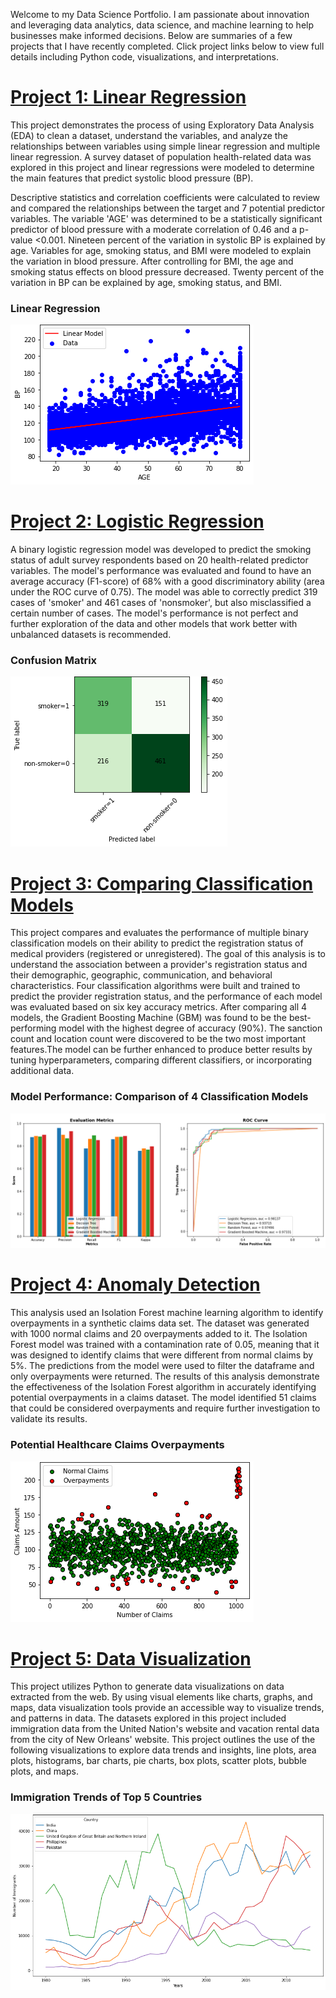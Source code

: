 Welcome to my Data Science Portfolio. I am passionate about innovation and leveraging data analytics, data science, and machine learning to help businesses make informed decisions. Below are summaries of a few projects that I have recently completed. Click project links below to view full details including Python code, visualizations, and interpretations.

# [Project 1: Linear Regression](https://github.com/dandersonghub/EDA_Linear_Regression/blob/main/EDA_Linear_Regression.ipynb)
This project demonstrates the process of using Exploratory Data Analysis (EDA) to clean a dataset, understand the variables, and analyze the relationships between variables using simple linear regression and multiple linear regression. A survey dataset of population health-related data was explored in this project and linear regressions were modeled to determine the main features that predict systolic blood pressure (BP).

Descriptive statistics and correlation coefficients were calculated to review and compared the relationships between the target and 7 potential predictor variables. The variable 'AGE' was determined to be a statistically significant predictor of blood pressure with a moderate correlation of 0.46 and a p-value <0.001. Nineteen percent of the variation in systolic BP is explained by age. Variables for age, smoking status, and BMI were modeled to explain the variation in blood pressure. After controlling for BMI, the age and smoking status effects on blood pressure decreased. Twenty percent of the variation in BP can be explained by age, smoking status, and BMI.

### Linear Regression
![](/images/SLR_.png)




# [Project 2: Logistic Regression](https://github.com/dandersonghub/Logistic_Regression/blob/main/Logistic_Regression.ipynb)
A binary logistic regression model was developed to predict the smoking status of adult survey respondents based on 20 health-related predictor variables. The model's performance was evaluated and found to have an average accuracy (F1-score) of 68% with a good discriminatory ability (area under the ROC curve of 0.75). The model was able to correctly predict 319 cases of 'smoker' and 461 cases of 'nonsmoker', but also misclassified a certain number of cases. The model's performance is not perfect and further exploration of the data and other models that work better with unbalanced datasets is recommended.

### Confusion Matrix
![](/images/conf.png)




# [Project 3: Comparing Classification Models](https://github.com/dandersonghub/Comparing-Classification-Models/blob/main/DA_Case_Study.ipynb)
This project compares and evaluates the performance of multiple binary classification models on their ability to predict the registration status of medical providers (registered or unregistered). The goal of this analysis is to understand the association between a provider's registration status and their demographic, geographic, communication, and behavioral characteristics. Four classification algorithms were built and trained to predict the provider registration status, and the performance of each model was evaluated based on six key accuracy metrics. After comparing all 4 models, the Gradient Boosting Machine (GBM) was found to be the best-performing model with the highest degree of accuracy (90%). The sanction count and location count were discovered to be the two most important features.The model can be further enhanced to produce better results by tuning hyperparameters, comparing different classifiers, or incorporating additional data.

### Model Performance: Comparison of 4 Classification Models
![](/images/class_compare1.png)



# [Project 4: Anomaly Detection](https://github.com/dandersonghub/Anomaly-Detection/blob/main/Anomaly_Detection.ipynb)
This analysis used an Isolation Forest machine learning algorithm to identify overpayments in a synthetic claims data set. The dataset was generated with 1000 normal claims and 20 overpayments added to it. The Isolation Forest model was trained with a contamination rate of 0.05, meaning that it was designed to identify claims that were different from normal claims by 5%. The predictions from the model were used to filter the dataframe and only overpayments were returned. The results of this analysis demonstrate the effectiveness of the Isolation Forest algorithm in accurately identifying potential overpayments in a claims dataset. The model identified 51 claims that could be considered overpayments and require further investigation to validate its results.

### Potential Healthcare Claims Overpayments
![](/images/overpayments.png)



# [Project 5: Data Visualization](https://colab.research.google.com/github/dandersonghub/Data-Visualization/blob/main/Data_Visualization.ipynb)
This project utilizes Python to generate data visualizations on data extracted from the web. By using visual elements like charts, graphs, and maps, data visualization tools provide an accessible way to visualize trends, and patterns in data. The datasets explored in this project included immigration data from the United Nation's website and vacation rental data from the city of New Orleans' website. This project outlines the use of the following visualizations to explore data trends and insights, line plots, area plots, histograms, bar charts, pie charts, box plots, scatter plots, bubble plots, and maps. 

### Immigration Trends of Top 5 Countries
![](/images/Line_Plot2.png)




